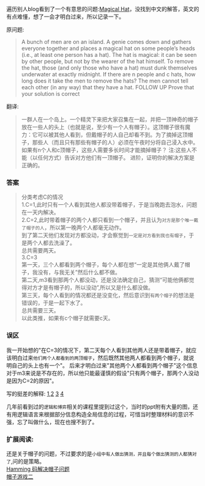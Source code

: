遍历别人blog看到了一个有意思的问题:[Magical Hat](https://dirtysalt.github.io/html/general-algorithm.html#:~:text=10.-,%E7%A5%9E%E5%A5%87%E5%B8%BD%E5%AD%90%E9%97%AE%E9%A2%98%20Magical%20Hat,-A%20bunch%20of)，没找到中文的解答，英文的有点难懂，想了一会才明白过来，所以记录一下。

原问题:
>A bunch of men are on an island. A genie comes down and gathers everyone together and places a magical hat on some people’s heads (i.e., at least one person has a hat). The hat is magical: it can be seen by other people, but not by the wearer of the hat himself. To remove the hat, those (and only those who have a hat) must dunk themselves underwater at exactly midnight. If there are n people and c hats, how long does it take the men to remove the hats? The men cannot tell each other (in any way) that they have a hat.
>FOLLOW UP Prove that your solution is correct

翻译:
>一群人在一个岛上。一个精灵下来把大家召集在一起，并把一顶神奇的帽子放在一些人的头上（也就是说，至少有一个人有帽子）。这顶帽子很有魔力：它可以被其他人看到，但戴帽子的人自己却看不到。为了摘掉这顶帽子，那些人（而且只有那些有帽子的人）必须在午夜时分将自己浸入水中。如果有n个人和c顶帽子，这些人需要多长时间才能摘掉帽子？
注:这些人不能（以任何方式）告诉对方他们有一顶帽子。
进阶，证明你的解决方案是正确的。

### 答案
>分类考虑C的情况  
1.C=1,此时只有一个人看到其他人都没带着帽子，于是当晚跑去泡水，问题在一天内解决。  
2.C=2,此时带着帽子的两个人都只看到一个帽子，并且认为`对方是那个唯一戴了帽子的人`，所以第一晚两个人都毫无动作。  
到了第二天他们发现对方都没动，才会察觉到`一定是对方看到我也有帽子`，于是两个人都去洗澡了。  
总共需要两天。  
3.C=3  
第一天，三个人都看到两个帽子，每个人都在想“一定是其他俩人戴了帽子，我没有，与我无关”然后什么都不做。  
第二天,m3看到那两个人都没动，还是没法确定自己，猜测“可能他俩都觉得对方才是有帽子的，所以没动”,所以又是什么都没做。  
第三天，每个人看到的情况都还是没变化，然后意识到`有两个帽子`的想法是错误的，于是一起下水了。  
总共需要三天。  
以此类推，如果有c个帽子就需要c天。  

### 误区  
我一开始想的"在C=3的情况下，第二天每个人看到其他两人还是带着帽子，就应该明白过来`他们两个人都看到的两顶帽子`，然后既然其他两人都看到两个帽子，就说明自己的头上也有一个"。
后来才明白过来"其他两个人都看到两个帽子"这个信息对于m3来说是不存在的，所以他只能最谨慎的假设"只有两个帽子，那两个人没动是因为C=2的原因"。  

写的挺差的解释:
[1](https://placewit.medium.com/hats-and-genie-puzzle-3655bb88de14),[2](https://puzzlefry.com/puzzles/genie-with-c-hats-and-n-men-puzzle/) [3](https://puzzlersworld.com/interview-puzzles/genie-c-hats/) [4](https://codedestine.com/genie-with-c-hats-puzzle/)

几年前看到过的`逻辑和博弈`相关的课程里提到过这个，当时的ppt附有大量的图，还有用逻辑语言来根据部分信息构造全局信息的过程，可惜当时整理材料的意识不强，忘了叫做什么，现在也搜不到了。

### 扩展阅读:   
还是关于帽子的问题，不过要求的是`小组中有人做出猜测，并且每个做出猜测的人都猜对了`,问的是策略。  
[Hamming 码解决帽子问题 ](https://zhiqiang.org/math/game-one-hat.html)  
[帽子游戏二 ](https://zhiqiang.org/math/game-two-hats.html)  
